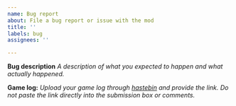 ```yaml
---
name: Bug report
about: File a bug report or issue with the mod
title: ''
labels: bug
assignees: ''

---
```


**Bug description**
*A description of what you expected to happen and what actually happened.*

**Game log:**
*Upload your game log through [hastebin](https://hastebin.com/) and provide the link. Do not paste the link directly into the submission box or comments.*
